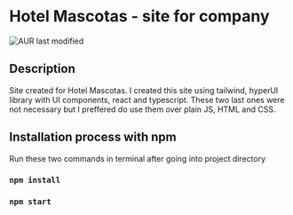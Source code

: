 # Hotel Mascotas - site for company

![AUR last modified](https://img.shields.io/github/last-commit/dawid-grabowski/hotel-mascotas-site?style=plastic)

## Description

Site created for Hotel Mascotas. I created this site using tailwind, hyperUI library with UI components, react and typescript. These two last ones were not necessary but I preffered do use them over plain JS, HTML and CSS.

## Installation process with npm

Run these two commands in terminal after going into project directory

### `npm install`

### `npm start`
